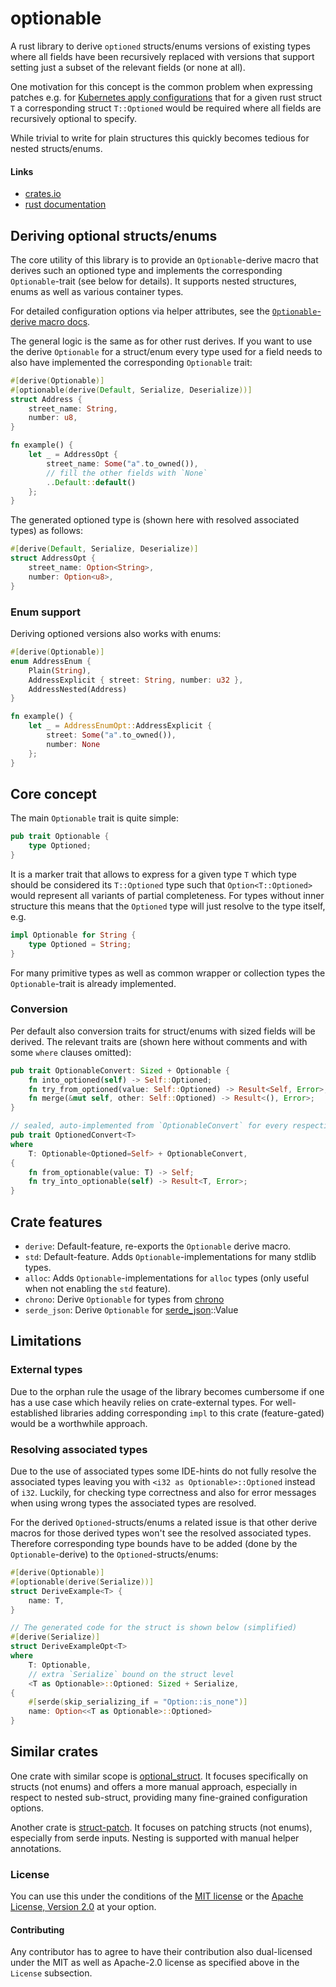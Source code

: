 # optionable

A rust library to derive `optioned` structs/enums versions of existing types where all fields have been recursively
replaced
with versions that support setting just a subset of the relevant fields (or none at all).

One motivation for this concept is the common problem when expressing patches e.g.
for [Kubernetes apply configurations](https://pkg.go.dev/k8s.io/client-go/applyconfigurations)
that for a given rust struct `T` a corresponding struct `T::Optioned` would be required where all fields are recursively
optional
to specify.

While trivial to write for plain structures this quickly becomes tedious for nested structs/enums.

#### Links

- [crates.io](https://crates.io/crates/optionable)
- [rust documentation](https://docs.rs/optionable/)

## Deriving optional structs/enums

The core utility of this library is to provide an `Optionable`-derive macro that derives such an optioned type
and implements the corresponding `Optionable`-trait (see below for details).
It supports nested structures, enums as well as various container types.

For detailed configuration options via helper attributes, see the [
`Optionable`-derive macro docs](https://docs.rs/optionable/latest/optionable/derive.Optionable.html).

The general logic is the same as for other rust derives. If you want to use the derive `Optionable` for a struct/enum
every type used for a field needs to also have implemented the corresponding `Optionable` trait:

```rust
#[derive(Optionable)]
#[optionable(derive(Default, Serialize, Deserialize))]
struct Address {
    street_name: String,
    number: u8,
}

fn example() {
    let _ = AddressOpt {
        street_name: Some("a".to_owned()),
        // fill the other fields with `None`
        ..Default::default()
    };
}
```

The generated optioned type is (shown here with resolved associated types) as follows:

```rust
#[derive(Default, Serialize, Deserialize)]
struct AddressOpt {
    street_name: Option<String>,
    number: Option<u8>,
}
```

### Enum support

Deriving optioned versions also works with enums:

```rust
#[derive(Optionable)]
enum AddressEnum {
    Plain(String),
    AddressExplicit { street: String, number: u32 },
    AddressNested(Address)
}

fn example() {
    let _ = AddressEnumOpt::AddressExplicit {
        street: Some("a".to_owned()),
        number: None
    };
}
```

## Core concept

The main `Optionable` trait is quite simple:

```rust
pub trait Optionable {
    type Optioned;
}
```

It is a marker trait that allows to express for a given type `T` which type should be considered its `T::Optioned` type
such that `Option<T::Optioned>` would represent all variants of partial completeness.
For types without inner structure this means that the `Optioned` type will just resolve to the type itself, e.g.

```rust
impl Optionable for String {
    type Optioned = String;
}
```

For many primitive types as well as common wrapper or collection types the `Optionable`-trait is already implemented.

### Conversion

Per default also conversion traits for struct/enums with sized fields will be derived.
The relevant traits are (shown here without comments and with some `where` clauses omitted):

```rust
pub trait OptionableConvert: Sized + Optionable {
    fn into_optioned(self) -> Self::Optioned;
    fn try_from_optioned(value: Self::Optioned) -> Result<Self, Error>;
    fn merge(&mut self, other: Self::Optioned) -> Result<(), Error>;
}

// sealed, auto-implemented from `OptionableConvert` for every respective `T::Optioned`
pub trait OptionedConvert<T>
where
    T: Optionable<Optioned=Self> + OptionableConvert,
{
    fn from_optionable(value: T) -> Self;
    fn try_into_optionable(self) -> Result<T, Error>;
}
```

## Crate features

- `derive`: Default-feature, re-exports the `Optionable` derive macro.
- `std`: Default-feature. Adds `Optionable`-implementations for many stdlib types.
- `alloc`: Adds `Optionable`-implementations for `alloc` types (only useful when not enabling the `std` feature).
- `chrono`: Derive `Optionable` for types from [chrono](https://docs.rs/chrono/latest/chrono/)
- `serde_json`: Derive `Optionable` for [serde_json](https://docs.rs/serde_json/latest/serde_json/)::Value

## Limitations

### External types

Due to the orphan rule the usage of the library becomes cumbersome if one has a use case which heavily relies on
crate-external types.
For well-established libraries adding corresponding `impl` to this crate (feature-gated) would be a worthwhile approach.

### Resolving associated types

Due to the use of associated types some IDE-hints do not fully resolve the associated types leaving you with
`<i32 as Optionable>::Optioned` instead of `i32`. Luckily, for checking type correctness and also for error messages
when using wrong types the associated types are resolved.

For the derived `Optioned`-structs/enums a related issue is that other derive macros for those derived types won't see the resolved
associated types. Therefore corresponding type bounds have to be added (done by the `Optionable`-derive) to the `Optioned`-structs/enums:
```rust
#[derive(Optionable)]
#[optionable(derive(Serialize))]
struct DeriveExample<T> {
    name: T,
}

// The generated code for the struct is shown below (simplified)
#[derive(Serialize)]
struct DeriveExampleOpt<T>
where
    T: Optionable,
    // extra `Serialize` bound on the struct level
    <T as Optionable>::Optioned: Sized + Serialize,
{
    #[serde(skip_serializing_if = "Option::is_none")] 
    name: Option<<T as Optionable>::Optioned>
}
```
## Similar crates

One crate with similar scope is [optional_struct](https://crates.io/crates/optional_struct).
It focuses specifically on structs (not enums) and offers a more manual approach, especially in respect to nested
sub-struct,
providing many fine-grained configuration options.

Another crate is [struct-patch](https://crates.io/crates/struct-patch).
It focuses on patching structs (not enums), especially from serde inputs. Nesting is supported with manual helper
annotations.

### License

You can use this under the conditions of the [MIT license](LICENSE-MIT) or
the [Apache License, Version 2.0](LICENSE-APACHE) at your option.

#### Contributing

Any contributor has to agree to have their contribution also dual-licensed under the MIT as well as Apache-2.0 license
as
specified above in the `License` subsection.
